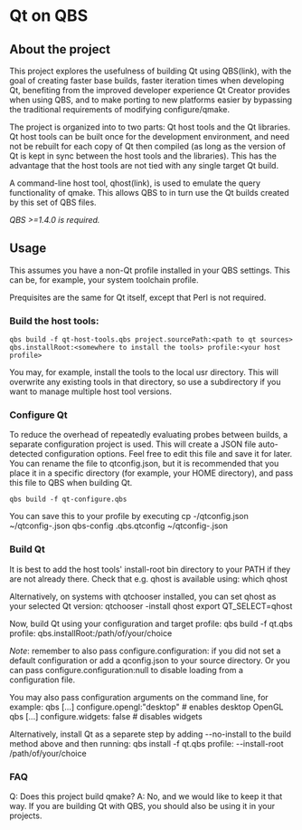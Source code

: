# Qt on QBS

## About the project

This project explores the usefulness of building Qt using QBS(link), with
the goal of creating faster base builds, faster iteration times when developing
Qt, benefiting from the improved developer experience Qt Creator provides when
using QBS, and to make porting to new platforms easier by bypassing the
traditional requirements of modifying configure/qmake.

The project is organized into to two parts: Qt host tools and the Qt libraries.
Qt host tools can be built once for the development environment, and need not
be rebuilt for each copy of Qt then compiled (as long as the version of Qt is
kept in sync between the host tools and the libraries). This has the
advantage that the host tools are not tied with any single target Qt build.

A command-line host tool, qhost(link), is used to emulate the query
functionality of qmake. This allows QBS to in turn use the Qt builds created by
this set of QBS files.

*QBS >=1.4.0 is required.*

## Usage

This assumes you have a non-Qt profile installed in your QBS settings.
This can be, for example, your system toolchain profile.

Prequisites are the same for Qt itself, except that Perl is not required.

### Build the host tools:
    qbs build -f qt-host-tools.qbs project.sourcePath:<path to qt sources> qbs.installRoot:<somewhere to install the tools> profile:<your host profile>

You may, for example, install the tools to the local usr directory. This will
overwrite any existing tools in that directory, so use a subdirectory if you
want to manage multiple host tool versions.

### Configure Qt
To reduce the overhead of repeatedly evaluating probes between builds, a
separate configuration project is used. This will create a JSON file
auto-detected configuration options. Feel free to edit this file
and save it for later. You can rename the file to qtconfig.json, but it is
recommended that you place it in a specific directory (for example, your HOME
directory), and pass this file to QBS when building Qt.

    qbs build -f qt-configure.qbs

You can save this to your profile by executing
    cp <profile>-<buildVariant>/qtconfig.json ~/qtconfig-<profile>.json
    qbs-config <profile>.qbs.qtconfig ~/qtconfig-<profile>.json

### Build Qt
It is best to add the host tools' install-root bin directory to your PATH if
they are not already there. Check that e.g. qhost is available using:
    which qhost

Alternatively, on systems with qtchooser installed, you can set qhost as your
selected Qt version:
    qtchooser -install qhost <path-to-qhost>
    export QT_SELECT=qhost

Now, build Qt using your configuration and target profile:
    qbs build -f qt.qbs profile:<your target profile> qbs.installRoot:/path/of/your/choice

*Note*: remember to also pass configure.configuration:<path to qconfig.json> if
you did not set a default configuration or add a qconfig.json to your source directory.
Or you can pass configure.configuration:null to disable loading from a configuration file.

You may also pass configuration arguments on the command line, for example:
    qbs [...] configure.opengl:"desktop" # enables desktop OpenGL
    qbs [...] configure.widgets: false   # disables widgets

Alternatively, install Qt as a separete step by adding --no-install to the build method above and then running:
    qbs install -f qt.qbs profile:<your target profile> --install-root /path/of/your/choice

### FAQ
Q: Does this project build qmake?
A: No, and we would like to keep it that way. If you are building Qt with QBS,
you should also be using it in your projects.

